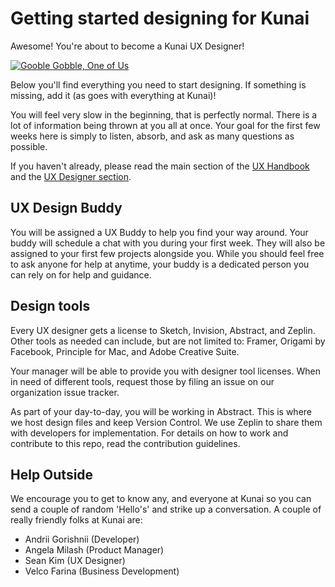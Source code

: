 # Getting started designing for Kunai

Awesome! You're about to become a Kunai UX Designer!

<a href="#"><img src="https://media3.giphy.com/media/jCFROL1Ivwcvu/giphy.gif?cid=3640f6095c67017d4f50375a499b5cfe" alt="Gooble Gobble, One of Us" border="0"></a>

Below you'll find everything you need to start designing. If something is missing, add it (as goes with everything at Kunai)!

You will feel very slow in the beginning, that is perfectly normal. There is a lot of information being thrown at you all at once. Your goal for the first few weeks here is simply to listen, absorb, and ask as many questions as possible.

If you haven't already, please read the main section of the [UX Handbook](ux/handbook.md) and the [UX Designer section]().

## UX Design Buddy

You will be assigned a UX Buddy to help you find your way around. Your buddy will schedule a chat with you during your first week. They will also be assigned to your first few projects alongside you. While you should feel free to ask anyone for help at anytime, your buddy is a dedicated person you can rely on for help and guidance.

## Design tools

Every UX designer gets a license to Sketch, Invision, Abstract, and Zeplin. Other tools as needed can include, but are not limited to: Framer, Origami by Facebook, Principle for Mac, and Adobe Creative Suite.

Your manager will be able to provide you with designer tool licenses. When in need of different tools, request those by filing an issue on our organization issue tracker.

As part of your day-to-day, you will be working in Abstract. This is where we host design files and keep Version Control. We use Zeplin to share them with developers for implementation. For details on how to work and contribute to this repo, read the contribution guidelines.


## Help Outside

We encourage you to get to know any, and everyone at Kunai so you can send a couple of random 'Hello's' and strike up a conversation. A couple of really friendly folks at Kunai are:

- Andrii Gorishnii (Developer)
- Angela Milash (Product Manager)
- Sean Kim (UX Designer)
- Velco Farina (Business Development)

